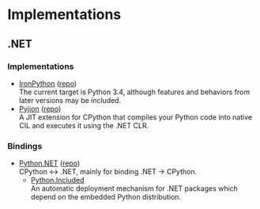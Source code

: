 # Implementations
## .NET
### Implementations
- [IronPython](https://ironpython.net/) ([repo](https://github.com/IronLanguages/ironpython3))  
  The current target is Python 3.4, although features and behaviors from later versions may be included.
- [Pyjion](https://www.trypyjion.com/) ([repo](https://github.com/tonybaloney/Pyjion))  
  A JIT extension for CPython that compiles your Python code into native CIL and executes it using the .NET CLR.

### Bindings
- [Python.NET](http://pythonnet.github.io/) ([repo](https://github.com/pythonnet/pythonnet))  
  CPython ↔ .NET, mainly for binding .NET → CPython.
  - [Python.Included](https://github.com/henon/Python.Included)  
    An automatic deployment mechanism for .NET packages which depend on the embedded Python distribution.